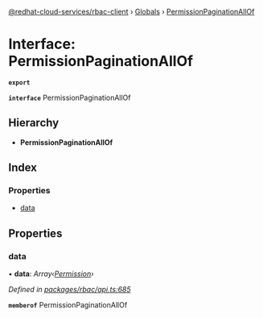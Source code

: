 [@redhat-cloud-services/rbac-client](../README.md) › [Globals](../globals.md) › [PermissionPaginationAllOf](permissionpaginationallof.md)

# Interface: PermissionPaginationAllOf

**`export`** 

**`interface`** PermissionPaginationAllOf

## Hierarchy

* **PermissionPaginationAllOf**

## Index

### Properties

* [data](permissionpaginationallof.md#data)

## Properties

###  data

• **data**: *Array‹[Permission](permission.md)›*

*Defined in [packages/rbac/api.ts:685](https://github.com/RedHatInsights/javascript-clients/blob/master/packages/rbac/api.ts#L685)*

**`memberof`** PermissionPaginationAllOf
